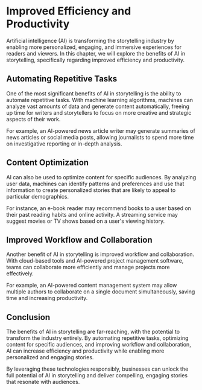 Improved Efficiency and Productivity
===============================================================================

Artificial intelligence (AI) is transforming the storytelling industry by enabling more personalized, engaging, and immersive experiences for readers and viewers. In this chapter, we will explore the benefits of AI in storytelling, specifically regarding improved efficiency and productivity.

Automating Repetitive Tasks
---------------------------

One of the most significant benefits of AI in storytelling is the ability to automate repetitive tasks. With machine learning algorithms, machines can analyze vast amounts of data and generate content automatically, freeing up time for writers and storytellers to focus on more creative and strategic aspects of their work.

For example, an AI-powered news article writer may generate summaries of news articles or social media posts, allowing journalists to spend more time on investigative reporting or in-depth analysis.

Content Optimization
--------------------

AI can also be used to optimize content for specific audiences. By analyzing user data, machines can identify patterns and preferences and use that information to create personalized stories that are likely to appeal to particular demographics.

For instance, an e-book reader may recommend books to a user based on their past reading habits and online activity. A streaming service may suggest movies or TV shows based on a user's viewing history.

Improved Workflow and Collaboration
-----------------------------------

Another benefit of AI in storytelling is improved workflow and collaboration. With cloud-based tools and AI-powered project management software, teams can collaborate more efficiently and manage projects more effectively.

For example, an AI-powered content management system may allow multiple authors to collaborate on a single document simultaneously, saving time and increasing productivity.

Conclusion
----------

The benefits of AI in storytelling are far-reaching, with the potential to transform the industry entirely. By automating repetitive tasks, optimizing content for specific audiences, and improving workflow and collaboration, AI can increase efficiency and productivity while enabling more personalized and engaging stories.

By leveraging these technologies responsibly, businesses can unlock the full potential of AI in storytelling and deliver compelling, engaging stories that resonate with audiences.
